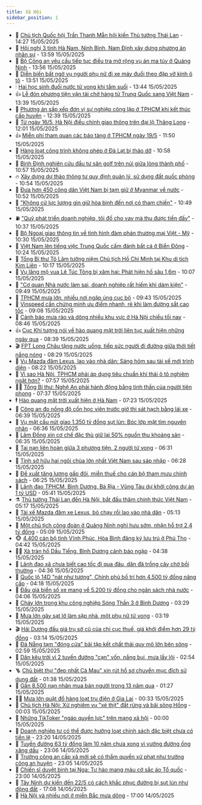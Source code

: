 ```yaml
---
title: Xã Hội
sidebar_position: 1
---
```


<!-- dantri-xa-hoi:START -->
- 🫣 [Chủ tịch Quốc hội Trần Thanh Mẫn hội kiến Thủ tướng Thái Lan](https://dantri.com.vn/xa-hoi/chu-tich-quoc-hoi-tran-thanh-man-hoi-kien-thu-tuong-thai-lan-20250515210817065.htm) - 14:27 15/05/2025
- 💼 [Hội nghị 3 tỉnh Hà Nam, Ninh Bình, Nam Định xây dựng phương án nhân sự](https://dantri.com.vn/xa-hoi/hoi-nghi-3-tinh-ha-nam-ninh-binh-nam-dinh-xay-dung-phuong-an-nhan-su-20250515201557775.htm) - 13:59 15/05/2025
- 🎊 [Bộ Công an yêu cầu tiếp tục điều tra mở rộng vụ án ma túy ở Quảng Ninh](https://dantri.com.vn/xa-hoi/bo-cong-an-yeu-cau-tiep-tuc-dieu-tra-mo-rong-vu-an-ma-tuy-o-quang-ninh-20250515200748961.htm) - 13:56 15/05/2025
- 🙉 [Diễn biến bất ngờ vụ người phụ nữ đi xe máy đuổi theo đập vỡ kính ô tô](https://dantri.com.vn/xa-hoi/dien-bien-bat-ngo-vu-nguoi-phu-nu-di-xe-may-duoi-theo-dap-vo-kinh-o-to-20250515200033943.htm) - 13:51 15/05/2025
- 🕯 [Hai học sinh đuối nước tử vong khi tắm suối](https://dantri.com.vn/xa-hoi/hai-hoc-sinh-duoi-nuoc-tu-vong-khi-tam-suoi-20250515202238248.htm) - 13:44 15/05/2025
- 👍 [Lễ đón phương tiện vận tải chở hàng từ Trung Quốc sang Việt Nam](https://dantri.com.vn/xa-hoi/le-don-phuong-tien-van-tai-cho-hang-tu-trung-quoc-sang-viet-nam-20250515192958939.htm) - 13:39 15/05/2025
- 🤖 [Phương án sắp xếp đơn vị sự nghiệp công lập ở TPHCM khi kết thúc cấp huyện](https://dantri.com.vn/xa-hoi/phuong-an-sap-xep-don-vi-su-nghiep-cong-lap-o-tphcm-khi-ket-thuc-cap-huyen-20250515191908422.htm) - 12:39 15/05/2025
- 🙉 [Từ ngày 16/5, Hà Nội điều chỉnh giao thông trên đại lộ Thăng Long](https://dantri.com.vn/xa-hoi/tu-ngay-165-ha-noi-dieu-chinh-giao-thong-tren-dai-lo-thang-long-20250515184355695.htm) - 12:01 15/05/2025
- 👍 [Miễn phí tham quan các bảo tàng ở TPHCM ngày 19/5](https://dantri.com.vn/xa-hoi/mien-phi-tham-quan-cac-bao-tang-o-tphcm-ngay-195-20250515175430535.htm) - 11:50 15/05/2025
- 🗽 [Hàng loạt công trình không phép ở Đà Lạt bị tháo dỡ](https://dantri.com.vn/xa-hoi/hang-loat-cong-trinh-khong-phep-o-da-lat-bi-thao-do-20250515172846738.htm) - 10:58 15/05/2025
- 🗽 [Bình Định nghiên cứu đầu tư sân golf trên núi giữa lòng thành phố](https://dantri.com.vn/xa-hoi/binh-dinh-nghien-cuu-dau-tu-san-golf-tren-nui-giua-long-thanh-pho-20250515165525184.htm) - 10:57 15/05/2025
- 🔥 [Xây dựng dự thảo thông tư quy định quản lý, sử dụng đất quốc phòng](https://dantri.com.vn/xa-hoi/xay-dung-du-thao-thong-tu-quy-dinh-quan-ly-su-dung-dat-quoc-phong-20250515164959768.htm) - 10:54 15/05/2025
- 🦒 [Đưa hơn 450 công dân Việt Nam bị tạm giữ ở Myanmar về nước](https://dantri.com.vn/xa-hoi/dua-hon-450-cong-dan-viet-nam-bi-tam-giu-o-myanmar-ve-nuoc-20250515173315169.htm) - 10:52 15/05/2025
- 🧐 [&quot;Không cử lực lượng gìn giữ hòa bình đến nơi có tham chiến&quot;](https://dantri.com.vn/xa-hoi/khong-cu-luc-luong-gin-giu-hoa-binh-den-noi-co-tham-chien-20250515171237369.htm) - 10:49 15/05/2025
- ⛽️ [&quot;Quỹ phát triển doanh nghiệp, tôi đố cho vay mà thu được tiền đấy&quot;](https://dantri.com.vn/xa-hoi/quy-phat-trien-doanh-nghiep-toi-do-cho-vay-ma-thu-duoc-tien-day-20250515172854600.htm) - 10:37 15/05/2025
- 🚀 [Bộ Ngoại giao thông tin về tình hình đàm phán thương mại Việt - Mỹ](https://dantri.com.vn/xa-hoi/bo-ngoai-giao-thong-tin-ve-tinh-hinh-dam-phan-thuong-mai-viet-my-20250515171527200.htm) - 10:30 15/05/2025
- 🦒 [Việt Nam lên tiếng việc Trung Quốc cấm đánh bắt cá ở Biển Đông](https://dantri.com.vn/xa-hoi/viet-nam-len-tieng-viec-trung-quoc-cam-danh-bat-ca-o-bien-dong-20250515170150367.htm) - 10:24 15/05/2025
- 🦅 [Tổng Bí thư Tô Lâm tưởng niệm Chủ tịch Hồ Chí Minh tại Khu di tích Kim Liên](https://dantri.com.vn/xa-hoi/tong-bi-thu-to-lam-tuong-niem-chu-tich-ho-chi-minh-tai-khu-di-tich-kim-lien-20250515170002391.htm) - 10:17 15/05/2025
- 🚀 [Vụ lăng mộ vua Lê Túc Tông bị xâm hại: Phát hiện hố sâu 1,6m](https://dantri.com.vn/xa-hoi/vu-lang-mo-vua-le-tuc-tong-bi-xam-hai-phat-hien-ho-sau-16m-20250515163256958.htm) - 10:07 15/05/2025
- 🦅 [&quot;Cơ quan Nhà nước làm sai, doanh nghiệp rất hiếm khi dám kiện&quot;](https://dantri.com.vn/xa-hoi/co-quan-nha-nuoc-lam-sai-doanh-nghiep-rat-hiem-khi-dam-kien-20250515163855174.htm) - 09:49 15/05/2025
- 🤠 [TPHCM mưa lớn, nhiều nơi ngập úng cục bộ](https://dantri.com.vn/xa-hoi/tphcm-mua-lon-nhieu-noi-ngap-ung-cuc-bo-20250515162357359.htm) - 09:43 15/05/2025
- 💄 [Vinspeed cần chứng minh ưu điểm nhanh, rẻ khi làm đường sắt cao tốc](https://dantri.com.vn/xa-hoi/vinspeed-can-chung-minh-uu-diem-nhanh-re-khi-lam-duong-sat-cao-toc-20250515160344578.htm) - 09:08 15/05/2025
- 🥷 [Cảnh báo mưa rào và dông nhiều khu vực ở Hà Nội chiều tối nay](https://dantri.com.vn/xa-hoi/canh-bao-mua-rao-va-dong-nhieu-khu-vuc-o-ha-noi-chieu-toi-nay-20250515154258312.htm) - 08:46 15/05/2025
- 👍 [Cục Khí tượng nói về hào quang mặt trời liên tục xuất hiện những ngày qua](https://dantri.com.vn/xa-hoi/cuc-khi-tuong-noi-ve-hao-quang-mat-troi-lien-tuc-xuat-hien-nhung-ngay-qua-20250515151526350.htm) - 08:39 15/05/2025
- 🎬 [FPT Long Châu tặng nước uống, tiếp sức người đi đường giữa thời tiết nắng nóng](https://dantri.com.vn/xa-hoi/fpt-long-chau-tang-nuoc-uong-tiep-suc-nguoi-di-duong-giua-thoi-tiet-nang-nong-20250515151822676.htm) - 08:29 15/05/2025
- 🦒 [Vụ Mazda đâm Lexus, lao vào nhà dân: Sáng hôm sau tài xế mới trình diện](https://dantri.com.vn/xa-hoi/vu-mazda-dam-lexus-lao-vao-nha-dan-sang-hom-sau-tai-xe-moi-trinh-dien-20250515150250498.htm) - 08:22 15/05/2025
- 🌊 [Vì sao Hà Nội, TPHCM phải áp dụng tiêu chuẩn khí thải ô tô nghiêm ngặt hơn?](https://dantri.com.vn/xa-hoi/vi-sao-ha-noi-tphcm-phai-ap-dung-tieu-chuan-khi-thai-o-to-nghiem-ngat-hon-20250515144259758.htm) - 07:57 15/05/2025
- 🧑‍💻 [Tổng Bí thư: Nghệ An phải hành động bằng tinh thần của người tiên phong](https://dantri.com.vn/xa-hoi/tong-bi-thu-nghe-an-phai-hanh-dong-bang-tinh-than-cua-nguoi-tien-phong-20250515141206622.htm) - 07:37 15/05/2025
- 🕴 [Hào quang mặt trời xuất hiện ở Hà Nam](https://dantri.com.vn/xa-hoi/hao-quang-mat-troi-xuat-hien-o-ha-nam-20250515135733453.htm) - 07:23 15/05/2025
- 🤔 [Công an đo nồng độ cồn học viên trước giờ thi sát hạch bằng lái xe](https://dantri.com.vn/xa-hoi/cong-an-do-nong-do-con-hoc-vien-truoc-gio-thi-sat-hach-bang-lai-xe-20250515114749868.htm) - 06:39 15/05/2025
- 💄 [Vụ mặt cầu nút giao 1.350 tỷ đồng sụt lún: Bóc lớp mặt tìm nguyên nhân](https://dantri.com.vn/xa-hoi/vu-mat-cau-nut-giao-1350-ty-dong-sut-lun-boc-lop-mat-tim-nguyen-nhan-20250515113547080.htm) - 06:36 15/05/2025
- 🧠 [Lâm Đồng xin cơ chế đặc thù giữ lại 50% nguồn thu khoáng sản](https://dantri.com.vn/xa-hoi/lam-dong-xin-co-che-dac-thu-giu-lai-50-nguon-thu-khoang-san-20250515113112277.htm) - 06:35 15/05/2025
- 🦣 [Tai nạn liên hoàn giữa 3 phương tiện, 2 người tử vong](https://dantri.com.vn/xa-hoi/tai-nan-lien-hoan-giua-3-phuong-tien-2-nguoi-tu-vong-20250515130633532.htm) - 06:31 15/05/2025
- 💫 [Tỉnh sở hữu hai ngôi chùa lớn nhất Việt Nam sau sáp nhập](https://dantri.com.vn/xa-hoi/tinh-so-huu-hai-ngoi-chua-lon-nhat-viet-nam-sau-sap-nhap-20250515122140303.htm) - 06:28 15/05/2025
- 🚀 [Đề xuất tăng lương gấp đôi, miễn thuế cho cán bộ tham mưu chính sách](https://dantri.com.vn/xa-hoi/de-xuat-tang-luong-gap-doi-mien-thue-cho-can-bo-tham-muu-chinh-sach-20250515123304124.htm) - 06:25 15/05/2025
- 🤔 [Lãnh đạo TPHCM, Bình Dương, Bà Rịa - Vũng Tàu dự khởi công dự án 1 tỷ USD](https://dantri.com.vn/xa-hoi/lanh-dao-tphcm-binh-duong-ba-ria-vung-tau-du-khoi-cong-du-an-1-ty-usd-20250515122529227.htm) - 05:41 15/05/2025
- ⚗️ [Thủ tướng Thái Lan đến Hà Nội, bắt đầu thăm chính thức Việt Nam](https://dantri.com.vn/xa-hoi/thu-tuong-thai-lan-den-ha-noi-bat-dau-tham-chinh-thuc-viet-nam-20250515110218359.htm) - 05:17 15/05/2025
- 🫶 [Tài xế Mazda đâm xe Lexus, bỏ chạy rồi lao vào nhà dân](https://dantri.com.vn/xa-hoi/tai-xe-mazda-dam-xe-lexus-bo-chay-roi-lao-vao-nha-dan-20250515120110168.htm) - 05:13 15/05/2025
- 🌮 [Một chủ tịch công đoàn ở Quảng Ninh nghỉ hưu sớm, nhận hỗ trợ 2,4 tỷ đồng](https://dantri.com.vn/xa-hoi/mot-chu-tich-cong-doan-o-quang-ninh-nghi-huu-som-nhan-ho-tro-24-ty-dong-20250515120232694.htm) - 05:09 15/05/2025
- 🐵 [4.400 cán bộ tỉnh Vĩnh Phúc, Hòa Bình đăng ký lưu trú ở Phú Thọ](https://dantri.com.vn/xa-hoi/4400-can-bo-tinh-vinh-phuc-hoa-binh-dang-ky-luu-tru-o-phu-tho-20250515105630910.htm) - 04:42 15/05/2025
- 🧑‍🏫 [Xả tràn hồ Dầu Tiếng, Bình Dương cảnh báo ngập](https://dantri.com.vn/xa-hoi/xa-tran-ho-dau-tieng-binh-duong-canh-bao-ngap-20250515111834871.htm) - 04:38 15/05/2025
- 💫 [Lãnh đạo xã chưa biết cao tốc đi qua đâu, dân đã trồng cây chờ bồi thường](https://dantri.com.vn/xa-hoi/lanh-dao-xa-chua-biet-cao-toc-di-qua-dau-dan-da-trong-cay-cho-boi-thuong-20250515110028627.htm) - 04:36 15/05/2025
- 🦩 [Quốc lộ 14D &quot;nát như tương&quot;, Chính phủ bố trí hơn 4.500 tỷ đồng nâng cấp](https://dantri.com.vn/xa-hoi/quoc-lo-14d-nat-nhu-tuong-chinh-phu-bo-tri-hon-4500-ty-dong-nang-cap-20250515104650086.htm) - 04:18 15/05/2025
- 🦄 [Đấu giá biển số xe mang về 5.200 tỷ đồng cho ngân sách nhà nước](https://dantri.com.vn/xa-hoi/dau-gia-bien-so-xe-mang-ve-5200-ty-dong-cho-ngan-sach-nha-nuoc-20250515105552368.htm) - 04:06 15/05/2025
- 💂 [Cháy lớn trong khu công nghiệp Sóng Thần 3 ở Bình Dương](https://dantri.com.vn/xa-hoi/chay-lon-trong-khu-cong-nghiep-song-than-3-o-binh-duong-20250515102037678.htm) - 03:29 15/05/2025
- 💄 [Mưa lớn gây sạt lở làm sập nhà, một phụ nữ tử vong](https://dantri.com.vn/xa-hoi/mua-lon-gay-sat-lo-lam-sap-nha-mot-phu-nu-tu-vong-20250515100510696.htm) - 03:19 15/05/2025
- 🎬 [Hải Dương đấu giá trụ sở cũ của chi cục thuế, giá khởi điểm hơn 29 tỷ đồng](https://dantri.com.vn/xa-hoi/hai-duong-dau-gia-tru-so-cu-cua-chi-cuc-thue-gia-khoi-diem-hon-29-ty-dong-20250515092844300.htm) - 03:14 15/05/2025
- 👀 [Đà Nẵng tạm &quot;đóng cửa&quot; bãi tập kết chất thải quy mô lớn bên sông](https://dantri.com.vn/xa-hoi/da-nang-tam-dong-cua-bai-tap-ket-chat-thai-quy-mo-lon-ben-song-20250515091556473.htm) - 02:59 15/05/2025
- 💃 [Dân kêu trời vì 2 tuyến đường &quot;cạn&quot; vốn, nắng bụi, mưa lầy lội](https://dantri.com.vn/xa-hoi/dan-keu-troi-vi-2-tuyen-duong-can-von-nang-bui-mua-lay-loi-20250515085221231.htm) - 02:54 15/05/2025
- 🪜 [Chủ biệt thự &quot;đẹp nhất Cà Mau&quot; xin rút hồ sơ chuyển mục đích sử dụng đất](https://dantri.com.vn/xa-hoi/chu-biet-thu-dep-nhat-ca-mau-xin-rut-ho-so-chuyen-muc-dich-su-dung-dat-20250514181221484.htm) - 01:38 15/05/2025
- 📝 [Gần 8.500 nạn nhân mua bán người trong 13 năm qua](https://dantri.com.vn/xa-hoi/gan-8500-nan-nhan-mua-ban-nguoi-trong-13-nam-qua-20250515081518772.htm) - 01:27 15/05/2025
- 🧑‍💻 [Mưa lớn quật đổ hàng loạt trụ điện ở Gia Lai](https://dantri.com.vn/xa-hoi/mua-lon-quat-do-hang-loat-tru-dien-o-gia-lai-20250515064307917.htm) - 00:33 15/05/2025
- 👺 [Chủ tịch Hà Nội: Xử nghiêm vụ &quot;xẻ thịt&quot; đất rừng và bãi sông Hồng](https://dantri.com.vn/xa-hoi/chu-tich-ha-noi-xu-nghiem-vu-xe-thit-dat-rung-va-bai-song-hong-20250515065117261.htm) - 00:03 15/05/2025
- 🌮 [Những TikToker &quot;ngáo quyền lực&quot; trên mạng xã hội](https://dantri.com.vn/xa-hoi/nhung-tiktoker-ngao-quyen-luc-tren-mang-xa-hoi-20250514154603941.htm) - 00:00 15/05/2025
- 🤭 [Doanh nghiệp tư có thể được hưởng loạt chính sách đặc biệt chưa có tiền lệ](https://dantri.com.vn/xa-hoi/doanh-nghiep-tu-co-the-duoc-huong-loat-chinh-sach-dac-biet-chua-co-tien-le-20250514202342841.htm) - 23:20 14/05/2025
- 💪 [Tuyến đường 63 tỷ đồng làm 10 năm chưa xong vì vướng đường ống xăng dầu](https://dantri.com.vn/xa-hoi/tuyen-duong-63-ty-dong-lam-10-nam-chua-xong-vi-vuong-duong-ong-xang-dau-20250514104158382.htm) - 23:06 14/05/2025
- 🧰 [Trưởng công an cấp xã mới sẽ có thẩm quyền xử phạt như trưởng công an huyện](https://dantri.com.vn/xa-hoi/truong-cong-an-cap-xa-moi-se-co-tham-quyen-xu-phat-nhu-truong-cong-an-huyen-20250514212739343.htm) - 23:05 14/05/2025
- 🤡 [Chiến sĩ duyệt binh tại Nga: Tự hào mang màu cờ sắc áo Tổ quốc](https://dantri.com.vn/xa-hoi/chien-si-duyet-binh-tai-nga-tu-hao-mang-mau-co-sac-ao-to-quoc-20250514155942907.htm) - 23:00 14/05/2025
- 🦆 [Tây Ninh dự kiến đến 22/5 có cách khắc phục đường bị sụt lún như động đất](https://dantri.com.vn/xa-hoi/tay-ninh-du-kien-den-225-co-cach-khac-phuc-duong-bi-sut-lun-nhu-dong-dat-20250514203642925.htm) - 17:08 14/05/2025
- 🦍 [Hà Nội và nhiều nơi ở miền Bắc mưa dông](https://dantri.com.vn/xa-hoi/ha-noi-va-nhieu-noi-o-mien-bac-mua-dong-20250514212352973.htm) - 17:00 14/05/2025<!-- dantri-xa-hoi:END -->

